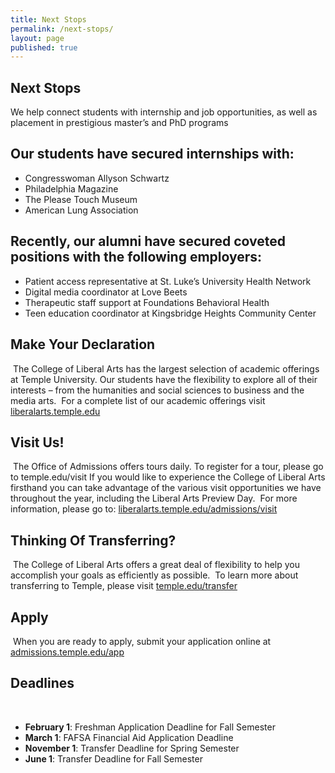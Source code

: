 ```yaml
---
title: Next Stops
permalink: /next-stops/
layout: page
published: true
---
```


## Next Stops

We help connect students with internship and job  opportunities, as well as placement in prestigious master’s and PhD programs

## Our students have secured internships with:
- Congresswoman Allyson Schwartz
- Philadelphia Magazine
- The Please Touch Museum
- American Lung Association

## Recently, our alumni have secured coveted positions with the following employers:

- Patient access representative at St. Luke’s University Health Network
- Digital media coordinator at Love Beets
- Therapeutic staff support at Foundations Behavioral Health
- Teen education coordinator at Kingsbridge Heights Community Center

## Make Your Declaration
​
The College of Liberal Arts has the largest selection of academic offerings at Temple University. Our students have the flexibility to explore all of their interests – from the humanities and social sciences to business and the media arts.
​
For a complete list of our academic offerings visit [liberalarts.temple.edu](liberalarts.temple.edu)
​
## Visit Us!
​
The Office of Admissions offers tours daily. To register for a tour, please go to temple.edu/visit
If you would like to experience the College of Liberal Arts firsthand you can take advantage of the various visit opportunities we have throughout the year, including the Liberal Arts Preview Day.
​
For more information, please go to: [liberalarts.temple.edu/admissions/visit](liberalarts.temple.edu/admissions/visit)
​
## Thinking Of Transferring?
​
The College of Liberal Arts offers a great deal of flexibility to help you accomplish your goals as efficiently as possible.
​
To learn more about transferring to Temple, please visit [temple.edu/transfer](temple.edu/transfer)
​
## Apply
​
When you are ready to apply, submit your application online at [admissions.temple.edu/app](admissions.temple.edu/app)
​
## Deadlines
​
- **February 1**: Freshman Application Deadline for Fall Semester
- **March 1**: FAFSA Financial Aid Application Deadline
- **November 1**: Transfer Deadline for Spring Semester
- **June 1**: Transfer Deadline for Fall Semester


